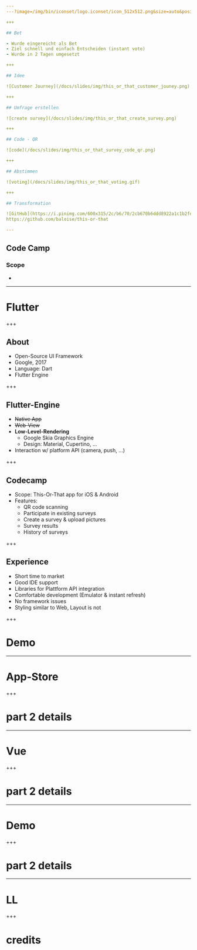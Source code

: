 ```yaml
---
---?image=/img/bin/iconset/logo.iconset/icon_512x512.png&size=auto&position=center

+++

## Bet

- Wurde eingereicht als Bet
- Ziel schnell und einfach Entscheiden (instant vote)
- Wurde in 2 Tagen umgesetzt

+++

## Idee

![Customer Journey](/docs/slides/img/this_or_that_customer_jouney.png)

+++

## Umfrage erstellen

![create survey](/docs/slides/img/this_or_that_create_survey.png)

+++

## Code - QR

![code](/docs/slides/img/this_or_that_survey_code_qr.png)

+++

## Abstimmen

![voting](/docs/slides/img/this_or_that_voting.gif)

+++

## Transformation

![GitHub](https://i.pinimg.com/600x315/2c/b6/70/2cb670b6ddd8922a1c1b2fee4f6f758c.jpg) 
https://github.com/baloise/this-or-that

---
```


## Code Camp

### Scope
- 

---

# Flutter

+++

## About
- Open-Source UI Framework 
- Google, 2017
- Language: Dart
- Flutter Engine

+++

## Flutter-Engine
- ~~Native App~~
- ~~Web-View~~
- **Low-Level-Rendering**
    - Google Skia Graphics Engine
    - Design: Material, Cupertino, ...
- Interaction w/ platform API (camera, push, ...) 

+++

## Codecamp
- Scope: This-Or-That app for iOS & Android
- Features:
    - QR code scanning
    - Participate in existing surveys
    - Create a survey & upload pictures 
    - Survey results
    - History of surveys

+++

## Experience

- Short time to market
- Good IDE support
- Libraries for Plattform API integration
- Comfortable development (Emulator & instant refresh)
- No framework issues
- Styling similar to Web, Layout is not

+++

# Demo

---

# App-Store

+++

# part 2 details

---

# Vue

+++

# part 2 details

---

# Demo

+++

# part 2 details

---

# LL

+++

# credits
